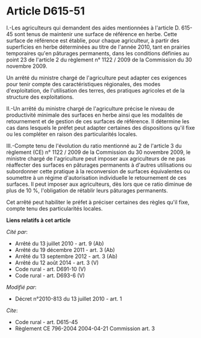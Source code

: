 # Article D615-51

I.-Les agriculteurs qui demandent des aides mentionnées à l'article D. 615-45 sont tenus de maintenir une surface de
référence en herbe. Cette surface de référence est établie, pour chaque agriculteur, à partir des superficies en herbe
déterminées au titre de l'année 2010, tant en prairies temporaires qu'en pâturages permanents, dans les conditions définies
au point 23 de l'article 2 du règlement n° 1122 / 2009 de la Commission du 30 novembre 2009. 

Un arrêté du ministre chargé de l'agriculture peut adapter ces exigences pour tenir compte des caractéristiques régionales,
des modes d'exploitation, de l'utilisation des terres, des pratiques agricoles et de la structure des exploitations. 

II.-Un arrêté du ministre chargé de l'agriculture précise le niveau de productivité minimale des surfaces en herbe ainsi que
les modalités de retournement et de gestion de ces surfaces de référence. Il détermine les cas dans lesquels le préfet peut
adapter certaines des dispositions qu'il fixe ou les compléter en raison des particularités locales. 

III.-Compte tenu de l'évolution du ratio mentionné au 2 de l'article 3 du règlement (CE) n° 1122 / 2009 de la Commission du
30 novembre 2009, le ministre chargé de l'agriculture peut imposer aux agriculteurs de ne pas réaffecter des surfaces en
pâturages permanents à d'autres utilisations ou subordonner cette pratique à la reconversion de surfaces équivalentes ou
soumettre à un régime d'autorisation individuelle le retournement de ces surfaces. Il peut imposer aux agriculteurs, dès lors
que ce ratio diminue de plus de 10 %, l'obligation de rétablir leurs pâturages permanents. 

Cet arrêté peut habiliter le préfet à préciser certaines des règles qu'il fixe, compte tenu des particularités locales.

**Liens relatifs à cet article**

_Cité par_:

  - Arrêté du 13 juillet 2010 - art. 9 (Ab)
  - Arrêté du 19 décembre 2011 - art. 3 (Ab)
  - Arrêté du 13 septembre 2012 - art. 3 (Ab)
  - Arrêté du 12 août 2014 - art. 3 (V)
  - Code rural - art. D691-10 (V)
  - Code rural - art. D693-6 (V)

_Modifié par_:

  - Décret n°2010-813 du 13 juillet 2010 - art. 1

_Cite_:

  - Code rural - art. D615-45
  - Règlement CE 796-2004 2004-04-21 Commission art. 3

